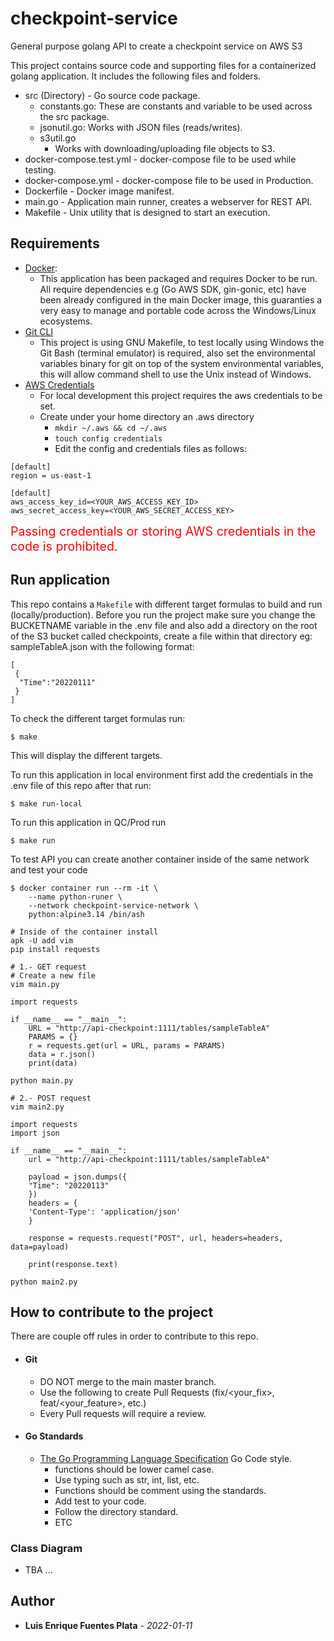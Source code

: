 # checkpoint-service
General purpose golang API to create a checkpoint service on AWS S3

This project contains source code and supporting files for a containerized
golang application. It includes the following files and folders.

- src (Directory) - Go source code package.
    - constants.go: These are constants and variable to be used across the src package.
    - jsonutil.go: Works with JSON files (reads/writes).
    - s3util.go
        - Works with downloading/uploading file objects to S3.
- docker-compose.test.yml - docker-compose file to be used while testing.
- docker-compose.yml - docker-compose file to be used in Production.
- Dockerfile - Docker image manifest.
- main.go - Application main runner, creates a webserver for REST API.
- Makefile - Unix utility that is designed to start an execution.

## Requirements
* [Docker](https://hub.docker.com/search/?type=edition&offering=community):
    * This application has been packaged and requires Docker to be run. All require dependencies
      e.g (Go AWS SDK, gin-gonic, etc) have been already configured in the main Docker
      image, this guaranties a very easy to manage and portable code across the Windows/Linux ecosystems.
* [Git CLI](https://git-scm.com/)
    * This project is using GNU Makefile, to test locally using Windows the Git Bash
      (terminal emulator) is required, also set the environmental variables binary
      for git on top of the system environmental variables, this will allow command shell
      to use the Unix instead of Windows.
* [AWS Credentials]()
    * For local development this project requires the aws credentials to be set.
    * Create under your home directory an .aws directory
        * ``` mkdir ~/.aws && cd ~/.aws ```
        * ``` touch config credentials ```
        * Edit the config and credentials files as follows:
```
[default]
region = us-east-1
```
```
[default]
aws_access_key_id=<YOUR_AWS_ACCESS_KEY_ID>
aws_secret_access_key=<YOUR_AWS_SECRET_ACCESS_KEY>
```
<div style="font-size:140%;color:red"> 
Passing credentials or storing AWS credentials in the code is prohibited.
</div>

## Run application
This repo contains a `Makefile` with different target formulas to build and run (locally/production).
Before you run the project make sure you change the BUCKETNAME variable in the .env file and also add
a directory on the root of the S3 bucket called checkpoints, create a file within that directory
eg: sampleTableA.json with the following format:

```
[
 {
  "Time":"20220111"
 }
]

```
To check the different target formulas run:
```
$ make
```
This will display the different targets.

To run this application in local environment first add the credentials in the .env file of this repo
after that run:
```
$ make run-local
```
To run this application in QC/Prod run
```
$ make run
```
To test API you can create another container inside of the same network and test your code
```
$ docker container run --rm -it \
    --name python-runer \
    --network checkpoint-service-network \
    python:alpine3.14 /bin/ash

# Inside of the container install
apk -U add vim
pip install requests

# 1.- GET request
# Create a new file
vim main.py

import requests

if __name__ == "__main__":
    URL = "http://api-checkpoint:1111/tables/sampleTableA"
    PARAMS = {}
    r = requests.get(url = URL, params = PARAMS)
    data = r.json()
    print(data)

python main.py

# 2.- POST request
vim main2.py

import requests
import json

if __name__ == "__main__":
    url = "http://api-checkpoint:1111/tables/sampleTableA"

    payload = json.dumps({
    "Time": "20220113"
    })
    headers = {
    'Content-Type': 'application/json'
    }

    response = requests.request("POST", url, headers=headers, data=payload)

    print(response.text)

python main2.py
```

## How to contribute to the project
There are couple off rules in order to contribute to this repo.
* #### Git
    * DO NOT merge to the main master branch.
    * Use the following to create Pull Requests (fix/<your_fix>, feat/<your_feature>, etc.)
    * Every Pull requests will require a review.
* #### Go Standards
    * [The Go Programming Language Specification](https://docs.gitlab.com/ee/development/go_guide/) Go Code style.
        * functions should be lower camel case.
        * Use typing such as str, int, list, etc.
        * Functions should be comment using the standards.
        * Add test to your code.
        * Follow the directory standard.
        * ETC

### Class Diagram
* TBA ...

## Author
* **Luis Enrique Fuentes Plata** - *2022-01-11*
